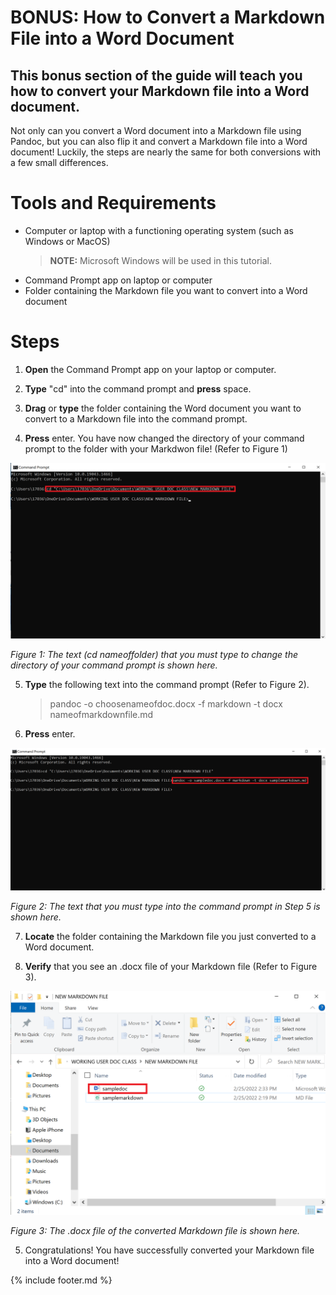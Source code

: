 # BONUS: How to Convert a Markdown File into a Word Document
## This bonus section of the guide will teach you how to convert your Markdown file into a Word document. 

Not only can you convert a Word document into a Markdown file using Pandoc, but you can also flip it and convert a Markdown file into a Word document! Luckily, the steps are nearly the same for both conversions with a few small differences. 

# Tools and Requirements 
- Computer or laptop with a functioning operating system (such as Windows or MacOS)
    > **NOTE:** Microsoft Windows will be used in this tutorial. 
- Command Prompt app on laptop or computer
- Folder containing the Markdown file you want to convert into a Word document 

# Steps 
1. **Open** the Command Prompt app on your laptop or computer. 

2. **Type** "cd" into the command prompt and **press** space. 

3. **Drag** or **type** the folder containing the Word document you want to convert to a Markdown file into the command prompt. 

4. **Press** enter. You have now changed the directory of your command prompt to the folder with your Markdwon file! (Refer to Figure 1)

  ![Photo 7](images/photo7.png)
  
  *Figure 1: The text (cd nameoffolder) that you must type to change the directory of your command prompt is shown here.*

5. **Type** the following text into the command prompt (Refer to Figure 2).
  
    > pandoc -o choosenameofdoc.docx -f markdown -t docx nameofmarkdownfile.md

6. **Press** enter.

  ![Photo 5](images/photo8.png)
  
  *Figure 2: The text that you must type into the command prompt in Step 5 is shown here.*

7. **Locate** the folder containing the Markdown file you just converted to a Word document. 

4. **Verify** that you see an .docx file of your Markdown file (Refer to Figure 3).

  ![Photo 6](images/photo9.png)
  
  *Figure 3: The .docx file of the converted Markdown file is shown here.*

5. Congratulations! You have successfully converted your Markdown file into a Word document!

{% include footer.md %}